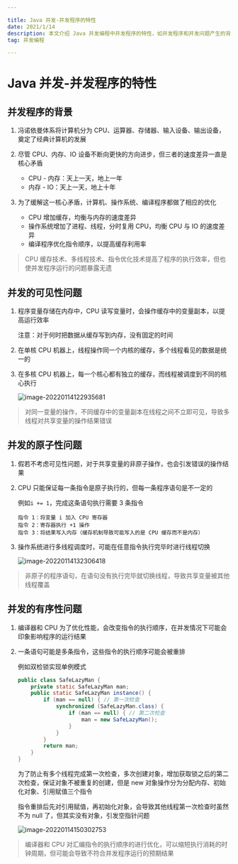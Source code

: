 ```yaml
---

title: Java 并发-并发程序的特性
date: 2021/1/14
description: 本文介绍 Java 并发编程中并发程序的特性，如并发程序和并发问题产生的背景，以及什么是并发的可见性、原子性、有序性问题
tag: 并发编程

---
```


# Java 并发-并发程序的特性

## 并发程序的背景

1. 冯诺依曼体系将计算机分为 CPU、运算器、存储器、输入设备、输出设备，奠定了经典计算机的发展
2. 尽管 CPU、内存、IO 设备不断向更快的方向进步，但三者的速度差异一直是核心矛盾
   - CPU - 内存：天上一天，地上一年
   - 内存 - IO：天上一天，地上十年

3. 为了缓解这一核心矛盾，计算机、操作系统、编译程序都做了相应的优化
   - CPU 增加缓存，均衡与内存的速度差异
   - 操作系统增加了进程、线程，分时复用 CPU，均衡 CPU 与 IO 的速度差异
   - 编译程序优化指令顺序，以提高缓存利用率

> CPU 缓存技术、多线程技术、指令优化技术提高了程序的执行效率，但也使并发程序运行的问题暴露无遗

## 并发的可见性问题

1. 程序变量存储在内存中，CPU 读写变量时，会操作缓存中的变量副本，以提高运行效率

   注意：对于何时把数据从缓存写到内存，没有固定的时间

2. 在单核 CPU 机器上，线程操作同一个内核的缓存，多个线程看见的数据是统一的

3. 在多核 CPU 机器上，每一个核心都有独立的缓存，而线程被调度到不同的核心执行

   ![image-20220114122935681](https://gitee.com/cadecode/pic-bed/raw/master/blog-img/2022/01/20220114122938336.png)

> 对同一变量的操作，不同缓存中的变量副本在线程之间不立即可见，导致多线程对共享变量的操作结果错误

## 并发的原子性问题

1. 假若不考虑可见性问题，对于共享变量的非原子操作，也会引发错误的操作结果

2. CPU 只能保证每一条指令是原子执行的，但每一条程序语句是不一定的

   例如`i += 1`，完成这条语句执行需要 3 条指令

   ```
   指令 1：将变量 i 加入 CPU 寄存器
   指令 2：寄存器执行 +1 操作
   指令 3：将结果写入内存（缓存机制导致可能写入的是 CPU 缓存而不是内存）
   ```

3. 操作系统进行多线程调度时，可能在任意指令执行完毕时进行线程切换

   ![image-20220114132306418](https://gitee.com/cadecode/pic-bed/raw/master/blog-img/2022/01/20220114132308422.png)

> 非原子的程序语句，在语句没有执行完毕就切换线程，导致共享变量被其他线程覆盖

## 并发的有序性问题

1. 编译器和 CPU 为了优化性能，会改变指令的执行顺序，在并发情况下可能会印象影响程序的运行结果

2. 一条语句可能是多条指令，这些指令的执行顺序可能会被重排

   例如双检锁实现单例模式

   ```java
   public class SafeLazyMan {
       private static SafeLazyMan man;    
       public static SafeLazyMan instance() {
           if (man == null) { // 第一次检查
               synchronized (SafeLazyMan.class) {
                   if (man == null) { // 第二次检查
                       man = new SafeLazyMan();
                   }
               }
           }
           return man;
       }
   }
   ```

   为了防止有多个线程完成第一次检查，多次创建对象，增加获取锁之后的第二次检查，保证对象不被重复的创建，但是 new 对象操作分为分配内存、初始化对象、引用赋值三个指令

   指令重排后先对引用赋值，再初始化对象，会导致其他线程第一次检查时虽然不为 null 了，但其实没有对象，引发空指针问题

   ![image-20220114150302753](https://gitee.com/cadecode/pic-bed/raw/master/blog-img/2022/01/20220114150304897.png)

> 编译器和 CPU 对汇编指令的执行顺序的进行优化，可以缩短执行消耗的时钟周期，但可能会导致不符合并发程序运行的预期结果